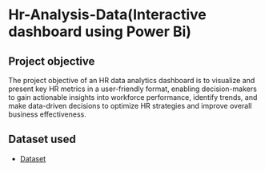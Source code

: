 # Hr-Analysis-Data(Interactive dashboard using Power Bi)
## Project objective
The project objective of an HR data analytics dashboard is to visualize and present key HR metrics in a user-friendly format, enabling decision-makers to gain actionable insights into workforce performance, identify trends, and make data-driven decisions to optimize HR strategies and improve overall business effectiveness.

## Dataset used
- <a href="https://github.com/Itsadarsh12/Hr-Analytics-dashboard.yt/blob/main/Power%20bi%20project%20completed.pbix">Dataset</a>
